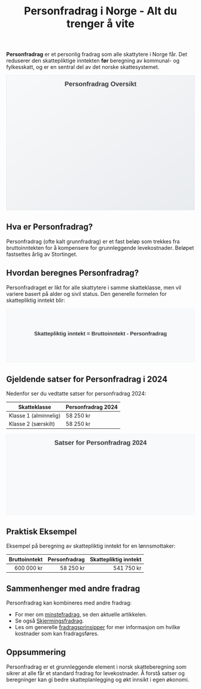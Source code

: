 ﻿---
title: "Personfradrag i Norge - Alt du trenger å vite"
seoTitle: "Personfradrag i Norge - Alt du trenger å vite"
description: '**Personfradrag** er et personlig fradrag som alle skattytere i Norge får. Det reduserer den skattepliktige inntekten **før** beregning av kommunal- og fylkes...'
---

**Personfradrag** er et personlig fradrag som alle skattytere i Norge får. Det reduserer den skattepliktige inntekten **før** beregning av kommunal- og fylkesskatt, og er en sentral del av det norske skattesystemet.

![Personfradrag Oversikt](personfradrag-image.svg)

## Hva er Personfradrag?

Personfradrag (ofte kalt grunnfradrag) er et fast beløp som trekkes fra bruttoinntekten for å kompensere for grunnleggende levekostnader. Beløpet fastsettes årlig av Stortinget.

## Hvordan beregnes Personfradrag?

Personfradraget er likt for alle skattytere i samme skatteklasse, men vil variere basert på alder og sivil status. Den generelle formelen for skattepliktig inntekt blir:

![Formel for Personfradrag](personfradrag-formel.svg)

## Gjeldende satser for Personfradrag i 2024

Nedenfor ser du vedtatte satser for personfradrag 2024:

| Skatteklasse          | Personfradrag 2024 |
|-----------------------|--------------------|
| Klasse 1 (alminnelig) | 58 250 kr          |
| Klasse 2 (særskilt)   | 58 250 kr          |

![Satser for Personfradrag 2024](personfradrag-satser-2024.svg)

## Praktisk Eksempel

Eksempel på beregning av skattepliktig inntekt for en lønnsmottaker:

| Bruttoinntekt | Personfradrag | Skattepliktig inntekt |
|--------------:|--------------:|-----------------------:|
| 600 000 kr    |     58 250 kr |               541 750 kr |

## Sammenhenger med andre fradrag

Personfradrag kan kombineres med andre fradrag:

* For mer om [minstefradrag](/blogs/regnskap/hva-er-minstefradrag "Hva er Minstefradrag? Komplett Guide til Minstefradrag i Norge 2024"), se den aktuelle artikkelen.
* Se også [Skjermingsfradrag](/blogs/regnskap/hva-er-skjermingsfradrag "Hva er Skjermingsfradrag? Guide til Skjermingsfradrag i Aksjer").
* Les om generelle [fradragsprinsipper](/blogs/regnskap/hva-er-fradrag "Hva er fradrag i regnskap? Komplett Guide til Skattefradrag og Regnskapsføring") for mer informasjon om hvilke kostnader som kan fradragsføres.

## Oppsummering

Personfradrag er et grunnleggende element i norsk skatteberegning som sikrer at alle får et standard fradrag for levekostnader. Å forstå satser og beregninger kan gi bedre skatteplanlegging og økt innsikt i egen økonomi.










